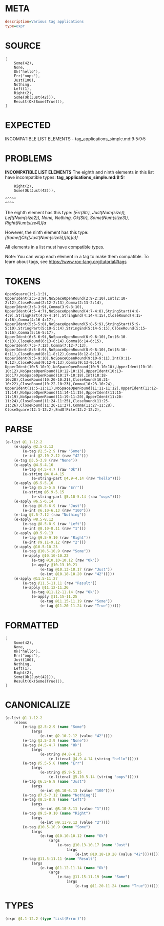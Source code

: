 # META
~~~ini
description=Various tag applications
type=expr
~~~
# SOURCE
~~~roc
[
    Some(42),
    None,
    Ok("hello"),
    Err("oops"),
    Just(100),
    Nothing,
    Left(1),
    Right(2),
    Some(Ok(Just(42))),
    Result(Ok(Some(True))),
]
~~~
# EXPECTED
INCOMPATIBLE LIST ELEMENTS - tag_applications_simple.md:9:5:9:5
# PROBLEMS
**INCOMPATIBLE LIST ELEMENTS**
The eighth and ninth elements in this list have incompatible types:
**tag_applications_simple.md:9:5:**
```roc
    Right(2),
    Some(Ok(Just(42))),
```
    ^^^^^
    ^^^^

The eighth element has this type:
    _[Err(Str), Just(Num(size)), Left(Num(size2)), None, Nothing, Ok(Str), Some(Num(size3)), Right(Num(size4))]a_

However, the ninth element has this type:
    _[Some([Ok([Just(Num(size5))]b)]c)]_

All elements in a list must have compatible types.

Note: You can wrap each element in a tag to make them compatible.
To learn about tags, see <https://www.roc-lang.org/tutorial#tags>

# TOKENS
~~~zig
OpenSquare(1:1-1:2),
UpperIdent(2:5-2:9),NoSpaceOpenRound(2:9-2:10),Int(2:10-2:12),CloseRound(2:12-2:13),Comma(2:13-2:14),
UpperIdent(3:5-3:9),Comma(3:9-3:10),
UpperIdent(4:5-4:7),NoSpaceOpenRound(4:7-4:8),StringStart(4:8-4:9),StringPart(4:9-4:14),StringEnd(4:14-4:15),CloseRound(4:15-4:16),Comma(4:16-4:17),
UpperIdent(5:5-5:8),NoSpaceOpenRound(5:8-5:9),StringStart(5:9-5:10),StringPart(5:10-5:14),StringEnd(5:14-5:15),CloseRound(5:15-5:16),Comma(5:16-5:17),
UpperIdent(6:5-6:9),NoSpaceOpenRound(6:9-6:10),Int(6:10-6:13),CloseRound(6:13-6:14),Comma(6:14-6:15),
UpperIdent(7:5-7:12),Comma(7:12-7:13),
UpperIdent(8:5-8:9),NoSpaceOpenRound(8:9-8:10),Int(8:10-8:11),CloseRound(8:11-8:12),Comma(8:12-8:13),
UpperIdent(9:5-9:10),NoSpaceOpenRound(9:10-9:11),Int(9:11-9:12),CloseRound(9:12-9:13),Comma(9:13-9:14),
UpperIdent(10:5-10:9),NoSpaceOpenRound(10:9-10:10),UpperIdent(10:10-10:12),NoSpaceOpenRound(10:12-10:13),UpperIdent(10:13-10:17),NoSpaceOpenRound(10:17-10:18),Int(10:18-10:20),CloseRound(10:20-10:21),CloseRound(10:21-10:22),CloseRound(10:22-10:23),Comma(10:23-10:24),
UpperIdent(11:5-11:11),NoSpaceOpenRound(11:11-11:12),UpperIdent(11:12-11:14),NoSpaceOpenRound(11:14-11:15),UpperIdent(11:15-11:19),NoSpaceOpenRound(11:19-11:20),UpperIdent(11:20-11:24),CloseRound(11:24-11:25),CloseRound(11:25-11:26),CloseRound(11:26-11:27),Comma(11:27-11:28),
CloseSquare(12:1-12:2),EndOfFile(12:2-12:2),
~~~
# PARSE
~~~clojure
(e-list @1.1-12.2
	(e-apply @2.5-2.13
		(e-tag @2.5-2.9 (raw "Some"))
		(e-int @2.10-2.12 (raw "42")))
	(e-tag @3.5-3.9 (raw "None"))
	(e-apply @4.5-4.16
		(e-tag @4.5-4.7 (raw "Ok"))
		(e-string @4.8-4.15
			(e-string-part @4.9-4.14 (raw "hello"))))
	(e-apply @5.5-5.16
		(e-tag @5.5-5.8 (raw "Err"))
		(e-string @5.9-5.15
			(e-string-part @5.10-5.14 (raw "oops"))))
	(e-apply @6.5-6.14
		(e-tag @6.5-6.9 (raw "Just"))
		(e-int @6.10-6.13 (raw "100")))
	(e-tag @7.5-7.12 (raw "Nothing"))
	(e-apply @8.5-8.12
		(e-tag @8.5-8.9 (raw "Left"))
		(e-int @8.10-8.11 (raw "1")))
	(e-apply @9.5-9.13
		(e-tag @9.5-9.10 (raw "Right"))
		(e-int @9.11-9.12 (raw "2")))
	(e-apply @10.5-10.23
		(e-tag @10.5-10.9 (raw "Some"))
		(e-apply @10.10-10.22
			(e-tag @10.10-10.12 (raw "Ok"))
			(e-apply @10.13-10.21
				(e-tag @10.13-10.17 (raw "Just"))
				(e-int @10.18-10.20 (raw "42")))))
	(e-apply @11.5-11.27
		(e-tag @11.5-11.11 (raw "Result"))
		(e-apply @11.12-11.26
			(e-tag @11.12-11.14 (raw "Ok"))
			(e-apply @11.15-11.25
				(e-tag @11.15-11.19 (raw "Some"))
				(e-tag @11.20-11.24 (raw "True"))))))
~~~
# FORMATTED
~~~roc
[
	Some(42),
	None,
	Ok("hello"),
	Err("oops"),
	Just(100),
	Nothing,
	Left(1),
	Right(2),
	Some(Ok(Just(42))),
	Result(Ok(Some(True))),
]
~~~
# CANONICALIZE
~~~clojure
(e-list @1.1-12.2
	(elems
		(e-tag @2.5-2.9 (name "Some")
			(args
				(e-int @2.10-2.12 (value "42"))))
		(e-tag @3.5-3.9 (name "None"))
		(e-tag @4.5-4.7 (name "Ok")
			(args
				(e-string @4.8-4.15
					(e-literal @4.9-4.14 (string "hello")))))
		(e-tag @5.5-5.8 (name "Err")
			(args
				(e-string @5.9-5.15
					(e-literal @5.10-5.14 (string "oops")))))
		(e-tag @6.5-6.9 (name "Just")
			(args
				(e-int @6.10-6.13 (value "100"))))
		(e-tag @7.5-7.12 (name "Nothing"))
		(e-tag @8.5-8.9 (name "Left")
			(args
				(e-int @8.10-8.11 (value "1"))))
		(e-tag @9.5-9.10 (name "Right")
			(args
				(e-int @9.11-9.12 (value "2"))))
		(e-tag @10.5-10.9 (name "Some")
			(args
				(e-tag @10.10-10.12 (name "Ok")
					(args
						(e-tag @10.13-10.17 (name "Just")
							(args
								(e-int @10.18-10.20 (value "42"))))))))
		(e-tag @11.5-11.11 (name "Result")
			(args
				(e-tag @11.12-11.14 (name "Ok")
					(args
						(e-tag @11.15-11.19 (name "Some")
							(args
								(e-tag @11.20-11.24 (name "True"))))))))))
~~~
# TYPES
~~~clojure
(expr @1.1-12.2 (type "List(Error)"))
~~~
